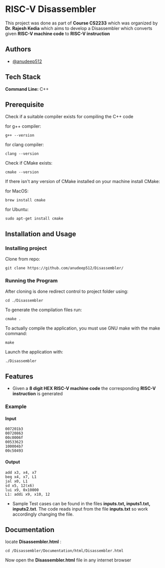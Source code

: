 
# RISC-V Disassembler

This project was done as part of **Course CS2233** which was organized by **Dr. Rajesh Kedia** which aims to develop a Disassembler which converts given **RISC-V machine code** to **RISC-V instruction**


## Authors

- [@anudeep512](https://www.github.com/anudeep512)


## Tech Stack

**Command Line:** C++



## Prerequisite
Check if a suitable compiler exists for compiling the C++ code

for g++ compiler:

    g++ --version
for clang compiler:

    clang --version

Check if CMake exists:

    cmake --version
If there isn't any version of CMake installed on your machine install CMake:

for MacOS:

    brew install cmake 

for Ubuntu:

    sudo apt-get install cmake
## Installation and Usage 

### Installing project

Clone from repo:

    git clone https://github.com/anudeep512/Disassembler/



### Running the Program

After cloning is done redirect control to project folder using:

    cd ./Disassembler

To generate the compilation files run:
    
    cmake .

To actually compile the application, you must use GNU make with the make command:

    make

Launch the application with:

    ./Disassembler




## Features

- Given a **8 digit HEX RISC-V machine code** the corresponding **RISC-V instruction** is generated 

### Example 
#### Input 
    007201b3
    00720863
    00c0006f
    00533623 
    100004b7 
    00c50493

#### Output
    add x3, x4, x7 
    beq x4, x7, L1
    jal x0, L1
    sd x5, 12(x6)
    lui x9, 0x10000
    L1: addi x9, x10, 12

- Sample Test cases can be found in the files **inputs.txt, inputs1.txt, inputs2.txt**. The code reads input from the file **inputs.txt** so work accordingly changing the file.







## Documentation

locate **Disassembler.html** :

    cd /Disassembler/Documentation/html/Disassembler.html

Now open the **Disassembler.html** file in any internet browser




